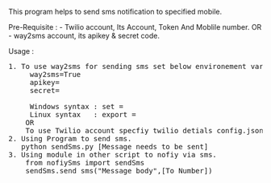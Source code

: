 This program helps to send sms notification to specified mobile.

Pre-Requisite : 
    - Twilio account, Its Account, Token And Moblile number.
    OR
    - way2sms account, its apikey & secret code.

Usage : 
<pre>
1. To use way2sms for sending sms set below environement variable.
     way2sms=True
     apikey=<API KEY of way2sms account>
     secret=<Secret of way2sms account>
     
     Windows syntax : set <Environment Variable name>=<Value>
     Linux syntax   : export <Environment variable name>=<Value> 
    OR
    To use Twilio account specfiy twilio detials config.json in file encoded using base64.b64encode()
2. Using Program to send sms.
   python sendSms.py [Message needs to be sent]
3. Using module in other script to nofiy via sms.
    from nofiySms import sendSms
    sendSms.send_sms("Message body",[To Number])
</pre>
